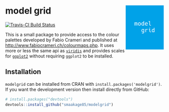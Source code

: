 
<!-- README.md is generated from README.Rmd. Please edit that file -->
model grid <img src="man/figures/mglogo.png" align="right" />
=============================================================

[![Travis-CI Build Status](https://travis-ci.org/thomasp85/scico.svg?branch=master)](https://travis-ci.org/thomasp85/scico) <!-- [![AppVeyor Build Status](https://ci.appveyor.com/api/projects/status/github/thomasp85/scico?branch=master&svg=true)](https://ci.appveyor.com/project/thomasp85/scico) --> <!-- [![CRAN_Release_Badge](http://www.r-pkg.org/badges/version-ago/scico)](https://CRAN.R-project.org/package=scico) --> <!-- [![CRAN_Download_Badge](http://cranlogs.r-pkg.org/badges/scico)](https://CRAN.R-project.org/package=scico) -->

This is a small package to provide access to the colour palettes developed by Fabio Crameri and published at <http://www.fabiocrameri.ch/colourmaps.php>. It uses more or less the same api as [`viridis`](https://github.com/sjmgarnier/viridis) and provides scales for [`ggplot2`](https://github.com/tidyverse/ggplot2) without requiring `ggplot2` to be installed.

Installation
------------

`modelgrid` can be installed from CRAN with `install.packages('modelgrid')`. If you want the development version then install directly from GitHub:

``` r
# install.packages("devtools")
devtools::install_github("smaakage85/modelgrid")
```

<!-- ## Palettes -->
<!-- `scico` provides 17 different palettes, all of which are perceptually uniform  -->
<!-- and colourblind safe. An overview can be had with the `scico_palette_show()` -->
<!-- function: -->
<!-- ```{r} -->
<!-- library(scico) -->
<!-- scico_palette_show() -->
<!-- ``` -->
<!-- Once you've decided on a palette you can generate colour values using the  -->
<!-- `scico()` function: -->
<!-- ```{r} -->
<!-- scico(30, palette = 'lapaz') -->
<!-- ``` -->
<!-- ## ggplot2 support -->
<!-- `scico` provides relevant scales for use with `ggplot2`. It only suggests  -->
<!-- `ggplot2` in order to stay lightweight, but if `ggplot2` is available you'll  -->
<!-- have access to the `scale_[colour|fill]_scico()` functions: -->
<!-- ```{r, message=FALSE} -->
<!-- library(ggplot2) -->
<!-- volcano <- data.frame( -->
<!--   x = rep(seq_len(ncol(volcano)), each = nrow(volcano)), -->
<!--   y = rep(seq_len(nrow(volcano)), ncol(volcano)), -->
<!--   height = as.vector(volcano) -->
<!-- ) -->
<!-- ggplot(volcano, aes(x = x, y = y, fill = height)) +  -->
<!--   geom_raster() +  -->
<!--   scale_fill_scico(palette = 'davos')  -->
<!-- ``` -->
